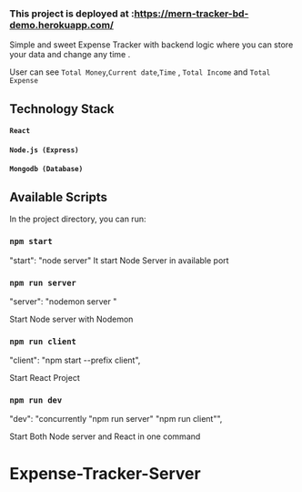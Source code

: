 ### This project is deployed at :https://mern-tracker-bd-demo.herokuapp.com/

Simple and sweet Expense Tracker with backend logic where you can store your data and change any time .

User can see `Total Money`,`Current date`,`Time` , `Total Income` and `Total Expense` 

## Technology Stack

#### `React` 
#### `Node.js (Express)`
#### `Mongodb (Database)` 



## Available Scripts

In the project directory, you can run:

### `npm start`

"start": "node server"
It start Node Server in available port 

### `npm run server`

"server": "nodemon server "

Start Node server with Nodemon


### `npm run client`

"client": "npm start --prefix client",

Start React Project 

### `npm run dev`

"dev": "concurrently \"npm run server\" \"npm run client\"",

Start  Both Node server and React in one command 
# Expense-Tracker-Server
